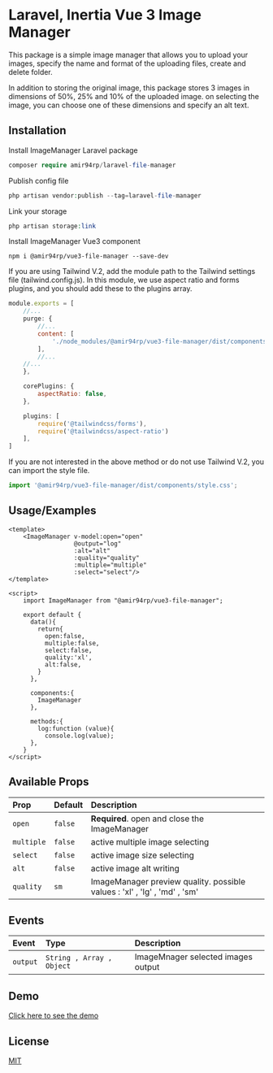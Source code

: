 
# Laravel, Inertia Vue 3  Image Manager

This package is a simple image manager that allows you to upload your images, specify the name and format of the uploading files, create and delete folder.

In addition to storing the original image, this package stores 3 images in dimensions of 50%, 25% and 10% of the uploaded image.
on selecting the image, you can choose one of these dimensions and specify an alt text.


## Installation

Install ImageManager Laravel package

```php
composer require amir94rp/laravel-file-manager
```

Publish config file

```php
php artisan vendor:publish --tag=laravel-file-manager
```

Link your storage

```php
php artisan storage:link
```

Install ImageManager Vue3 component

```npm
npm i @amir94rp/vue3-file-manager --save-dev
```

If you are using Tailwind V.2, add the module path to the Tailwind settings file (tailwind.config.js).
In this module, we use aspect ratio and forms plugins, and you should add these to the plugins array.

```js
module.exports = [
    //...
    purge: {
        //...
        content: [
            './node_modules/@amir94rp/vue3-file-manager/dist/components/*.js',
        ],
        //...
    //...
    },

    corePlugins: {
        aspectRatio: false,
    },

    plugins: [
        require('@tailwindcss/forms'),
        require('@tailwindcss/aspect-ratio')
    ],
]
```

If you are not interested in the above method or do not use Tailwind V.2, you can import the style file.

```js
import '@amir94rp/vue3-file-manager/dist/components/style.css';
```

## Usage/Examples

```vue
<template>
    <ImageManager v-model:open="open" 
                  @output="log"
                  :alt="alt" 
                  :quality="quality" 
                  :multiple="multiple" 
                  :select="select"/>
</template>

<script>
    import ImageManager from "@amir94rp/vue3-file-manager";

    export default {
      data(){
        return{
          open:false,
          multiple:false,
          select:false,
          quality:'xl',
          alt:false,
        }
      },

      components:{
        ImageManager
      },

      methods:{
        log:function (value){
          console.log(value);
      },
    }
</script>
```


## Available Props


| Prop | Default     | Description                |
| :-------- | :------- | :------------------------- |
| `open` | `false` | **Required**. open and close the ImageManager |
| `multiple` | `false` | active multiple image selecting |
| `select` | `false` | active image size selecting |
| `alt` | `false` | active image alt writing |
| `quality` | `sm` | ImageManager preview quality. possible values : 'xl' , 'lg' , 'md' , 'sm' |






## Events


| Event |   Type   | Description                |
| :-------- | :------- | :------------------------- |
| `output` | `String , Array , Object` | ImageMnager selected images output |






## Demo

[Click here to see the demo](https://image-manager.amir94rp.me/)

## License

[MIT](https://choosealicense.com/licenses/mit/)

